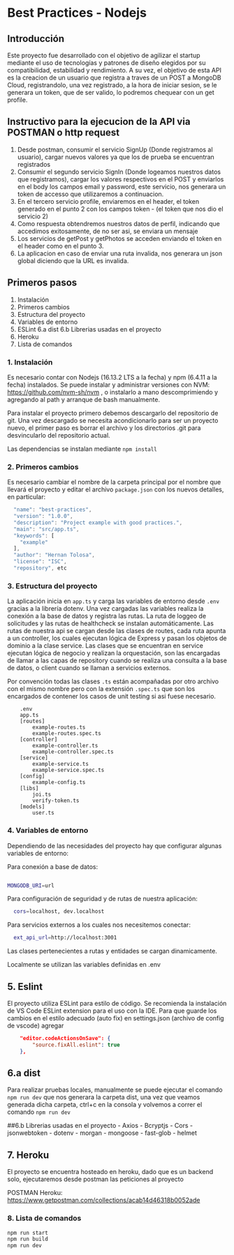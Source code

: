 # Best Practices - Nodejs

## Introducción

Este proyecto fue desarrollado con el objetivo de agilizar el startup mediante el uso de tecnologías y patrones de diseño elegidos por su compatibilidad, estabilidad y rendimiento. A su vez, el objetivo de esta API es la creacion de un usuario que registra a traves de un POST a MongoDB Cloud, registrandolo, una vez registrado, a la hora de iniciar sesion, se le generara un token, que de ser valido, lo podremos chequear con un get profile.

## Instructivo para la ejecucion de la API via POSTMAN o http request
1. Desde postman, consumir el servicio SignUp (Donde registramos al usuario), cargar nuevos valores ya que los de prueba se encuentran registrados
2. Consumir el segundo servicio SignIn (Donde logeamos nuestros datos que registramos), cargar los valores respectivos en el POST y enviarlos en el body los campos email y password, este servicio, nos generara un token de accesso que utilizaremos a continuacion.
3. En el tercero servicio profile, enviaremos en el header, el token generado en el punto 2 con los campos token - (el token que nos dio el servicio 2)
4. Como respuesta obtendremos nuestros datos de perfil, indicando que accedimos exitosamente, de no ser asi, se enviara un mensaje
5. Los servicios de getPost y getPhotos se acceden enviando el token en el header como en el punto 3.
6. La aplicacion en caso de enviar una ruta invalida, nos generara un json global diciendo que la URL es invalida. 

## Primeros pasos

1. Instalación
2. Primeros cambios
3. Estructura del proyecto
4. Variables de entorno
5. ESLint
6.a dist
6.b Librerias usadas en el proyecto
7. Heroku
8. Lista de comandos

### 1. Instalación

Es necesario contar con Nodejs (16.13.2 LTS a la fecha) y npm (6.4.11 a la fecha) instalados. 
Se puede instalar y administrar versiones con NVM: https://github.com/nvm-sh/nvm , o instalarlo a mano descomprimiendo y agregando al path y arranque de bash manualmente.

Para instalar el proyecto primero debemos descargarlo del repositorio de git. Una vez descargado se necesita acondicionarlo para ser un proyecto nuevo, el primer paso es borrar el archivo y los directorios .git para desvincularlo del repositorio actual.

Las dependencias se instalan mediante `npm install`

### 2. Primeros cambios

Es necesario cambiar el nombre de la carpeta principal por el nombre que llevará el proyecto y editar el archivo `package.json` con los nuevos detalles, en particular:

```javascript
  "name": "best-practices",
  "version": "1.0.0",
  "description": "Project example with good practices.",
  "main": "src/app.ts",
  "keywords": [
    "example"
  ],
  "author": "Hernan Tolosa",
  "license": "ISC",
  "repository", etc
  ```

### 3. Estructura del proyecto

La aplicación inicia en `app.ts` y carga las variables de entorno desde `.env` gracias a la librería dotenv. 
Una vez cargadas las variables realiza la conexión a la base de datos y registra las rutas. 
La ruta de loggeo de solicitudes y las rutas de healthcheck se instalan automáticamente. 
Las rutas de nuestra api se cargan desde las clases de routes, cada ruta apunta a un controller, los cuales ejecutan lógica de Express y pasan los objetos de dominio a la clase service. Las clases que se encuentran en service ejecutan lógica de negocio y realizan la orquestación, son las encargadas de llamar a las capas de repository cuando se realiza una consulta a la base de datos, o client cuando se llaman a servicios externos.

Por convención todas las clases `.ts` están acompañadas por otro archivo con el mismo nombre pero con la extensión `.spec.ts` que son los encargados de contener los casos de unit testing si asi fuese necesario.

		.env
		app.ts
		[routes]
    		example-routes.ts
    		example-routes.spec.ts
		[controller]
   		 	example-controller.ts
    		example-controller.spec.ts
		[service]
    		example-service.ts
    		example-service.spec.ts
		[config]
    		example-config.ts
		[libs]
    		joi.ts
    		verify-token.ts
		[models]
  			user.ts


### 4. Variables de entorno

Dependiendo de las necesidades del proyecto hay que configurar algunas variables de entorno:

Para conexión a base de datos:

``` sh

MONGODB_URI=url
```

Para configuración de seguridad y de rutas de nuestra aplicación:

``` sh
  cors=localhost, dev.localhost
```

Para servicios externos a los cuales nos necesitemos conectar:

``` sh
  ext_api_url=http://localhost:3001
```

Las clases pertenecientes a rutas y entidades se cargan dinamicamente.

Localmente se utilizan las variables definidas en .env

## 5. Eslint

El proyecto utiliza ESLint para estilo de código. Se recomienda la instalación de VS Code ESLint extension para el uso con la IDE.
Para que guarde los cambios en el estilo adecuado (auto fix) en settings.json (archivo de config de vscode) agregar

```json
    "editor.codeActionsOnSave": {
        "source.fixAll.eslint": true
    },
```

## 6.a dist

Para realizar pruebas locales, manualmente se puede ejecutar el comando `npm run dev` que nos generara la carpeta dist, una vez que veamos generada dicha carpeta, ctrl+c en la consola y  volvemos a correr el comando `npm run dev`

##6.b Librerias usadas en el proyecto
	- Axios
	- Bcryptjs
	- Cors
	- jsonwebtoken
	- dotenv
	- morgan
	- mongoose
	- fast-glob
	- helmet


## 7. Heroku

El proyecto se encuentra hosteado en heroku, dado que es un backend solo, ejecutaremos desde postman las peticiones al proyecto

POSTMAN Heroku: https://www.getpostman.com/collections/acab14d46318b0052ade


### 8. Lista de comandos

``` sh
npm run start
npm run build
npm run dev

```
